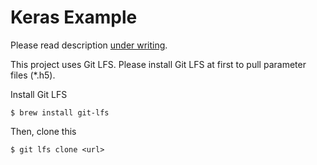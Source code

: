 # Keras Example

Please read description [under writing]().

This project uses Git LFS.
Please install Git LFS at first to pull parameter files (\*.h5).

Install Git LFS

```
$ brew install git-lfs
```

Then, clone this

```
$ git lfs clone <url>
```
